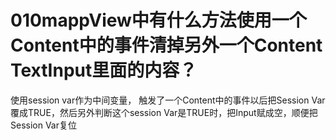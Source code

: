 # 010mappView中有什么方法使用一个Content中的事件清掉另外一个Content TextInput里面的内容？
使用session var作为中间变量， 触发了一个Content中的事件以后把Session Var 覆成TRUE，然后另外判断这个session Var是TRUE时，把Input赋成空，顺便把Session Var复位